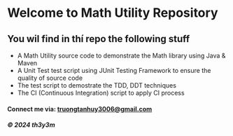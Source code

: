 # Welcome to Math Utility Repository

## You wil find in thí repo the following stuff

* A Math Utility source code to demonstrate the Math library using Java & Maven
* A Unit Test test script using JUnit Testing Framework to ensure the quality of source code
* The test script to demostrate the TDD, DDT techniques
* The CI (Continuous Integration) script to apply CI process

#### Connect me via: truongtanhuy3006@gmail.com

##### &#169; 2024 th3y3m